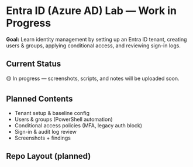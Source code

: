 # Entra ID (Azure AD) Lab — Work in Progress

**Goal:** Learn identity management by setting up an Entra ID tenant, creating users & groups, applying conditional access, and reviewing sign-in logs.

## Current Status
🟡 In progress — screenshots, scripts, and notes will be uploaded soon.  

## Planned Contents
- Tenant setup & baseline config
- Users & groups (PowerShell automation)
- Conditional access policies (MFA, legacy auth block)
- Sign-in & audit log review
- Screenshots + findings

## Repo Layout (planned)
